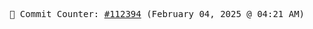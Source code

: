 <p align="center">
    <samp>
        📮 Commit Counter: <a href="https://github.com/Javascript-void0/Javascript-void0/commits/main">#112394</a> (February 04, 2025 @ 04:21 AM)
    </samp>
</p>
